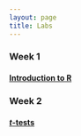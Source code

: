 ```yaml
---
layout: page
title: Labs
---
```


### Week 1

#### [Introduction to R](intro-to-R/lab-intro-to-R.md)

### Week 2

#### [*t*-tests](t-tests/lab-t-tests.md)
